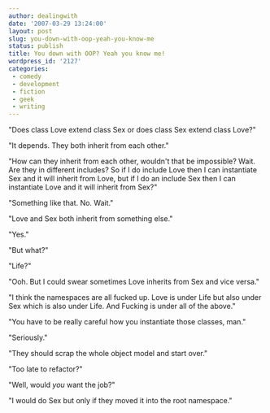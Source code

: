 ```yaml
---
author: dealingwith
date: '2007-03-29 13:24:00'
layout: post
slug: you-down-with-oop-yeah-you-know-me
status: publish
title: You down with OOP? Yeah you know me!
wordpress_id: '2127'
categories:
 - comedy
 - development
 - fiction
 - geek
 - writing
---
```


"Does class Love extend class Sex or does class Sex extend class Love?"

"It depends. They both inherit from each other."

"How can they inherit from each other, wouldn't that be impossible? Wait. Are
they in different includes? So if I do include Love then I can instantiate Sex
and it will inherit from Love, but if I do an include Sex then I can
instantiate Love and it will inherit from Sex?"

"Something like that. No. Wait."

"Love and Sex both inherit from something else."

"Yes."

"But what?"

"Life?"

"Ooh. But I could swear sometimes Love inherits from Sex and vice versa."

"I think the namespaces are all fucked up. Love is under Life but also under
Sex which is also under Life. And Fucking is under all of the above."

"You have to be really careful how you instantiate those classes, man."

"Seriously."

"They should scrap the whole object model and start over."

"Too late to refactor?"

"Well, would _you_ want the job?"

"I would do Sex but only if they moved it into the root namespace."

